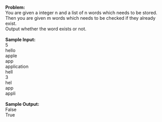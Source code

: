 **Problem:**<br/>
You are given a integer n and a list of n words which needs to be stored. <br/>
Then you are given m words which needs to be checked if they already exist.<br/>
Output whether the word exists or not.<br/>
<br/>
**Sample Input:**<br/> 
5<br/>
hello<br/>
apple<br/>
app<br/>
application<br/>
hell<br/>
3<br/>
hel<br/>
app<br/>
appli<br/>
<br/>
**Sample Output:**<br/>
False<br/>
True

